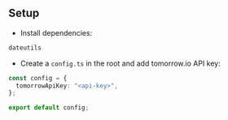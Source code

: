 ## Setup

- Install dependencies:

```sh
dateutils
```

- Create a `config.ts` in the root and add tomorrow.io API key:

```ts
const config = {
  tomorrowApiKey: "<api-key>",
};

export default config;
```
